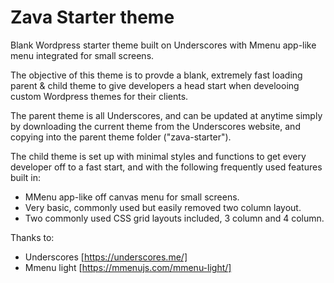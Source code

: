 # Zava Starter theme

Blank Wordpress starter theme built on Underscores with Mmenu app-like menu integrated for small screens.

The objective of this theme is to provde a blank, extremely fast loading parent & child theme to give developers a head start when develooing custom Wordpress themes for their clients.

The parent theme is all Underscores, and can be updated at anytime simply by downloading the current theme from the Underscores website, and copying into the parent theme folder ("zava-starter").

The child theme is set up with minimal styles and functions to get every developer off to a fast start, and with the following frequently used features built in:
- MMenu app-like off canvas menu for small screens.
- Very basic, commonly used but easily removed two column layout.
- Two commonly used CSS grid layouts included, 3 column and 4 column.

Thanks to:
- Underscores [https://underscores.me/]
- Mmenu light [https://mmenujs.com/mmenu-light/]

